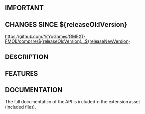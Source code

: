 ## IMPORTANT

## CHANGES SINCE ${releaseOldVersion}

https://github.com/YoYoGames/GMEXT-FMOD/compare/${releaseOldVersion}...${releaseNewVersion}

## DESCRIPTION


## FEATURES 


## DOCUMENTATION

The full documentation of the API is included in the extension asset (included files).